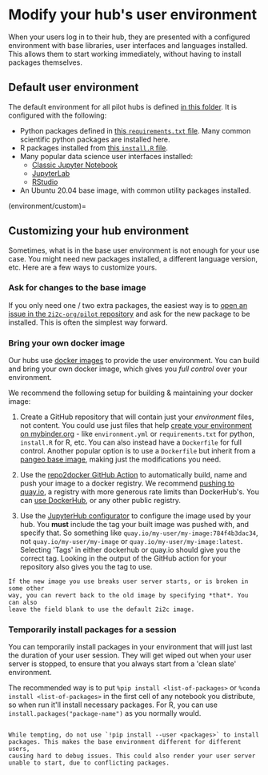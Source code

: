 # Modify your hub's user environment

When your users log in to their hub, they are presented with a
configured environment with base libraries, user interfaces and
languages installed. This allows them to start working immediately,
without having to install packages themselves.

## Default user environment

The default environment for all pilot hubs is defined [in this
folder](https://github.com/2i2c-org/pilot-hubs/tree/master/images/user). 
It is configured with the following:

- Python packages defined in [this `requirements.txt`
  file](https://github.com/2i2c-org/pilot-hubs/blob/master/images/user/requirements.txt). Many common scientific python packages are installed here.
- R packages installed from [this `install.R`
  file](https://github.com/2i2c-org/pilot-hubs/blob/master/images/user/install.R).
- Many popular data science user interfaces installed:
  - [Classic Jupyter Notebook](https://github.com/jupyter/notebook/)
  - [JupyterLab](https://github.com/jupyterlab/jupyterlab/)
  - [RStudio](https://rstudio.com/)
- An Ubuntu 20.04 base image, with common utility packages installed.

(environment/custom)=
## Customizing your hub environment

Sometimes, what is in the base user environment is not enough for
your use case. You might need new packages installed, a different 
language version, etc. Here are a few ways to customize yours.

### Ask for changes to the base image

If you only need one / two extra packages, the easiest way is to
[open an issue in the `2i2c-org/pilot` repository](https://github.com/2i2c-org/pilot/issues/new?labels=enhancement&template=tech-request.md) 
and ask for the new package to be installed. This is often the simplest
way forward.

### Bring your own docker image

Our hubs use [docker images](https://www.docker.com/) to provide the
user environment. You can build and bring your own docker image,
which gives you *full control* over your environment.

We recommend the following setup for building & maintaining your
docker image:

1. Create a GitHub repository that will contain just your *environment* files,
   not content. You could use just files that help [create your environment on
   mybinder.org](https://repo2docker.readthedocs.io/en/latest/config_files.html) - like `environment.yml` or `requirements.txt` for python,
   `install.R` for R, etc. You can also instead have a `Dockerfile`
   for full control. Another popular option is to use a `Dockerfile` but
   inherit from a [pangeo base image](https://github.com/pangeo-data/pangeo-docker-images),
   making just the modifications you need.
  
2. Use the [repo2docker GitHub Action](https://github.com/jupyterhub/repo2docker-action)
   to automatically build, name and push your image to a docker registry.
   We recommend [pushing to quay.io](https://github.com/jupyterhub/repo2docker-action#push-image-to-quayio),
   a registry with more generous rate limits than DockerHub's. You can
   [use DockerHub](https://github.com/jupyterhub/repo2docker-action#push-repo2docker-image-to-dockerhub),
   or any other public registry.
   
3. Use the [JupyterHub configurator](configurator.md) to configure the image used
   by your hub. You **must** include the tag your built image was pushed with,
   and specify that. So something like `quay.io/my-user/my-image:784f4b3dac34`,
   not `quay.io/my-user/my-image` or `quay.io/my-user/my-image:latest`. Selecting
   'Tags' in either dockerhub or quay.io should give you the correct tag. Looking
   in the output of the GitHub action for your repository also gives you the tag
   to use.
   
```{note}
If the new image you use breaks user server starts, or is broken in some other
way, you can revert back to the old image by specifying *that*. You can also
leave the field blank to use the default 2i2c image.
```
   
### Temporarily install packages for a session


You can temporarily install packages in your environment that will 
just last the duration of your user session. They will get wiped out
when your user server is stopped, to ensure that you always start from
a 'clean slate' environment.

The recommended way is to put `%pip install <list-of-packages>` or
`%conda install <list-of-packages>` in the first cell of any notebook
you distribute, so when run it'll install necessary packages. For R,
you can use `install.packages("package-name")` as you normally would.

```{warning}

While tempting, do not use `!pip install --user <packages>` to install
packages. This makes the base environment different for different users,
causing hard to debug issues. This could also render your user server
unable to start, due to conflicting packages.
```
